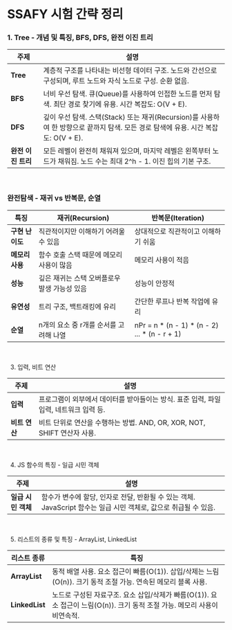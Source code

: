 # SSAFY 시험 간략 정리

### 1. Tree - 개념 및 특징, BFS, DFS, 완전 이진 트리

| **주제**          | **설명**                                                                                                                                             |
|-------------------|------------------------------------------------------------------------------------------------------------------------------------------------------|
| **Tree**          | 계층적 구조를 나타내는 비선형 데이터 구조. 노드와 간선으로 구성되며, 루트 노드와 자식 노드로 구성. 순환 없음.                                        |
| **BFS**           | 너비 우선 탐색. 큐(Queue)를 사용하여 인접한 노드를 먼저 탐색. 최단 경로 찾기에 유용. 시간 복잡도: O(V + E).                                          |
| **DFS**           | 깊이 우선 탐색. 스택(Stack) 또는 재귀(Recursion)를 사용하여 한 방향으로 끝까지 탐색. 모든 경로 탐색에 유용. 시간 복잡도: O(V + E).                |
| **완전 이진 트리** | 모든 레벨이 완전히 채워져 있으며, 마지막 레벨은 왼쪽부터 노드가 채워짐. 노드 수는 최대 2^h - 1. 이진 힙의 기본 구조.                                  |

<br>

### 완전탐색 - 재귀 vs 반복문, 순열

| **특징**          | **재귀(Recursion)**                           | **반복문(Iteration)**                            |
|-------------------|----------------------------------------------|-------------------------------------------------|
| **구현 난이도**   | 직관적이지만 이해하기 어려울 수 있음         | 상대적으로 직관적이고 이해하기 쉬움              |
| **메모리 사용**   | 함수 호출 스택 때문에 메모리 사용이 많음     | 메모리 사용이 적음                               |
| **성능**          | 깊은 재귀는 스택 오버플로우 발생 가능성 있음 | 성능이 안정적                                    |
| **유연성**        | 트리 구조, 백트래킹에 유리                    | 간단한 루프나 반복 작업에 유리                   |
| **순열**          | n개의 요소 중 r개를 순서를 고려해 나열        | nPr = n * (n - 1) * (n - 2) ... * (n - r + 1)    |

<br>

3. 입력, 비트 연산

| **주제**          | **설명**                                                                                                                                             |
|-------------------|------------------------------------------------------------------------------------------------------------------------------------------------------|
| **입력**          | 프로그램이 외부에서 데이터를 받아들이는 방식. 표준 입력, 파일 입력, 네트워크 입력 등.                                                               |
| **비트 연산**     | 비트 단위로 연산을 수행하는 방법. AND, OR, XOR, NOT, SHIFT 연산자 사용.                                                                              |

<br>

4. JS 함수의 특징 - 일급 시민 객체

| **주제**          | **설명**                                                                                                                                             |
|-------------------|------------------------------------------------------------------------------------------------------------------------------------------------------|
| **일급 시민 객체** | 함수가 변수에 할당, 인자로 전달, 반환될 수 있는 객체. JavaScript 함수는 일급 시민 객체로, 값으로 취급될 수 있음.                                      |

<br>

5. 리스트의 종류 및 특징 - ArrayList, LinkedList

| **리스트 종류**   | **특징**                                                                                                                                            |
|-------------------|------------------------------------------------------------------------------------------------------------------------------------------------------|
| **ArrayList**     | 동적 배열 사용. 요소 접근이 빠름(O(1)). 삽입/삭제는 느림(O(n)). 크기 동적 조절 가능. 연속된 메모리 블록 사용.                                        |
| **LinkedList**    | 노드로 구성된 자료구조. 요소 삽입/삭제가 빠름(O(1)). 요소 접근이 느림(O(n)). 크기 동적 조절 가능. 메모리 사용이 비연속적.                             |
